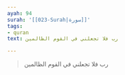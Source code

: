 ```yaml
---
ayah: 94
surah: '[[023-Surah|سورة]]'
tags:
- quran
text: رب فلا تجعلني في القوم الظالمين

---
```

> رب فلا تجعلني في القوم الظالمين
